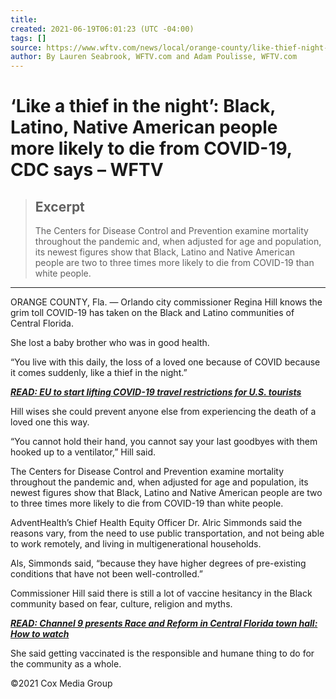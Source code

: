 ```yaml
---
title:
created: 2021-06-19T06:01:23 (UTC -04:00)
tags: []
source: https://www.wftv.com/news/local/orange-county/like-thief-night-black-latino-native-american-people-more-likely-die-covid-19-cdc-says/VYITCNPL3JADBAE2IWELIQ3STE/
author: By Lauren Seabrook, WFTV.com and Adam Poulisse, WFTV.com
---
```


# ‘Like a thief in the night’: Black, Latino, Native American people more likely to die from COVID-19, CDC says – WFTV

> ## Excerpt
> The Centers for Disease Control and Prevention examine mortality throughout the pandemic and, when adjusted for age and population, its newest figures show that Black, Latino and Native American people are two to three times more likely to die from COVID-19 than white people.

---
ORANGE COUNTY, Fla. — Orlando city commissioner Regina Hill knows the grim toll COVID-19 has taken on the Black and Latino communities of Central Florida.

She lost a baby brother who was in good health.

“You live with this daily, the loss of a loved one because of COVID because it comes suddenly, like a thief in the night.”

[_**READ: EU to start lifting COVID-19 travel restrictions for U.S. tourists**_](https://www.wftv.com/news/trending/eu-start-lifting-covid-19-travel-restrictions-us-tourists/L52SCYNU6REQ3BNUTNPXHERUEM/)

Hill wises she could prevent anyone else from experiencing the death of a loved one this way.

“You cannot hold their hand, you cannot say your last goodbyes with them hooked up to a ventilator,” Hill said.

The Centers for Disease Control and Prevention examine mortality throughout the pandemic and, when adjusted for age and population, its newest figures show that Black, Latino and Native American people are two to three times more likely to die from COVID-19 than white people.

AdventHealth’s Chief Health Equity Officer Dr. Alric Simmonds said the reasons vary, from the need to use public transportation, and not being able to work remotely, and living in multigenerational households.

Als, Simmonds said, “because they have higher degrees of pre-existing conditions that have not been well-controlled.”

Commissioner Hill said there is still a lot of vaccine hesitancy in the Black community based on fear, culture, religion and myths.

[_**READ: Channel 9 presents Race and Reform in Central Florida town hall: How to watch**_](https://www.wftv.com/news/local/orange-county/channel-9-presents-race-reform-central-florida-town-hall-how-watch/SW5F3GJLF5FHROUVEDHUIEBIWM/)

She said getting vaccinated is the responsible and humane thing to do for the community as a whole.

©2021 Cox Media Group
